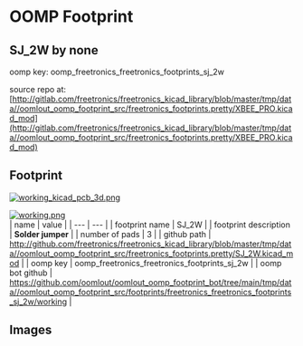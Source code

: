 # OOMP Footprint  
## SJ_2W  by none  
  
oomp key: oomp_freetronics_freetronics_footprints_sj_2w  
  
source repo at: [http://gitlab.com/freetronics/freetronics_kicad_library/blob/master/tmp/data//oomlout_oomp_footprint_src/freetronics_footprints.pretty/XBEE_PRO.kicad_mod](http://gitlab.com/freetronics/freetronics_kicad_library/blob/master/tmp/data//oomlout_oomp_footprint_src/freetronics_footprints.pretty/XBEE_PRO.kicad_mod)  
## Footprint  
  
[![working_kicad_pcb_3d.png](working_kicad_pcb_3d_600.png)](working_kicad_pcb_3d.png)  
  
[![working.png](working_600.png)](working.png)  
| name | value | 
| --- | --- | 
| footprint name | SJ_2W | 
| footprint description | <b>Solder jumper</b> | 
| number of pads | 3 | 
| github path | http://github.com/freetronics/freetronics_kicad_library/blob/master/tmp/data//oomlout_oomp_footprint_src/freetronics_footprints.pretty/SJ_2W.kicad_mod | 
| oomp key | oomp_freetronics_freetronics_footprints_sj_2w | 
| oomp bot github | https://github.com/oomlout/oomlout_oomp_footprint_bot/tree/main/tmp/data//oomlout_oomp_footprint_src/footprints/freetronics_freetronics_footprints_sj_2w/working | 
## Images  
